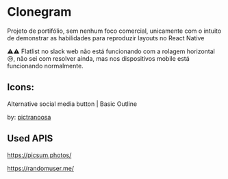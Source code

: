 # Clonegram 

Projeto de portifólio, sem nenhum foco comercial, unicamente com o intuito de demonstrar as habilidades para reproduzir layouts no React Native

⚠️⚠️ Flatlist no slack web não está funcionando com a rolagem horizontal 😒, não sei com resolver ainda, mas nos dispositivos mobile está funcionando normalmente.





## Icons:
Alternative social media button | Basic Outline 

by: [pictranoosa](https://www.flaticon.com/br/autores/pictranoosa)

## Used APIS

https://picsum.photos/

https://randomuser.me/
